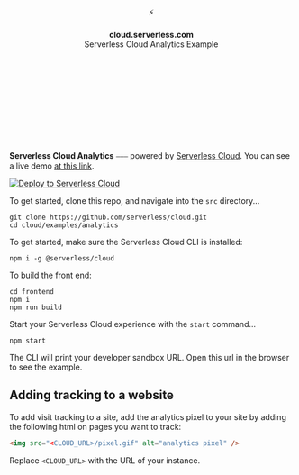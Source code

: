 <br>
<br>
<br>
<br>
<br>
<br>
<br>
<p align="center">
⚡️
<br>
<br>
<b>cloud.serverless.com</b>
<br>
Serverless Cloud Analytics Example
</p>
  
<br>
<br>
<br>
<br>
<br>
<br>
<br>
<br>
<br>

**Serverless Cloud Analytics** ⎯⎯⎯ powered by [Serverless Cloud](https://serverless.com/cloud). You can see a live demo [at this link](https://shiny-project-qx2as.cloud.serverless.com).

[![Deploy to Serverless Cloud](https://cloud.serverless.com/deploy.svg)](https://cloud.serverless.com/start/clone?repoUrl=https%3A%2F%2Fgithub.com%2Fserverless%2Fcloud%2Ftree%2Fmain%2Fexamples%2Fanalytics)

To get started, clone this repo, and navigate into the `src` directory...

```
git clone https://github.com/serverless/cloud.git
cd cloud/examples/analytics
```

To get started, make sure the Serverless Cloud CLI is installed:

```
npm i -g @serverless/cloud
```

To build the front end:

```
cd frontend
npm i
npm run build
```

Start your Serverless Cloud experience with the `start` command...

```
npm start
```

The CLI will print your developer sandbox URL. Open this url in the browser to see the example.

## Adding tracking to a website

To add visit tracking to a site, add the analytics pixel to your site by adding the following html on pages you want to track:

```html
<img src="<CLOUD_URL>/pixel.gif" alt="analytics pixel" />
```

Replace `<CLOUD_URL>` with the URL of your instance.


